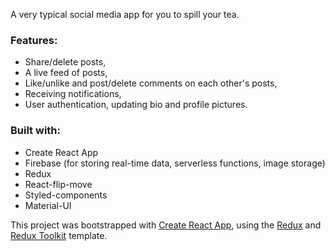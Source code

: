 A very typical social media app for you to spill your tea. 

### Features:

- Share/delete posts,
- A live feed of posts,
- Like/unlike and post/delete comments on each other's posts,
- Receiving notifications,
- User authentication, updating bio and profile pictures.

### Built with:

- Create React App
- Firebase (for storing real-time data, serverless functions, image storage)
- Redux
- React-flip-move
- Styled-components
- Material-UI


This project was bootstrapped with [Create React App](https://github.com/facebook/create-react-app), using the [Redux](https://redux.js.org/) and [Redux Toolkit](https://redux-toolkit.js.org/) template.


